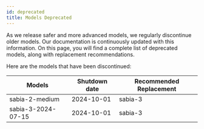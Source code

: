 ```yaml
---
id: deprecated
title: Models Deprecated
---
```


As we release safer and more advanced models, we regularly discontinue older models. Our documentation is continuously updated with this information. On this page, you will find a complete list of deprecated models, along with replacement recommendations.

Here are the models that have been discontinued:



| Models | Shutdown date | Recommended Replacement |
|-------|--------|-------|
| sabia-2-medium | 2024-10-01 | sabia-3 |
| sabia-3-2024-07-15 | 2024-10-01 |sabia-3 |
